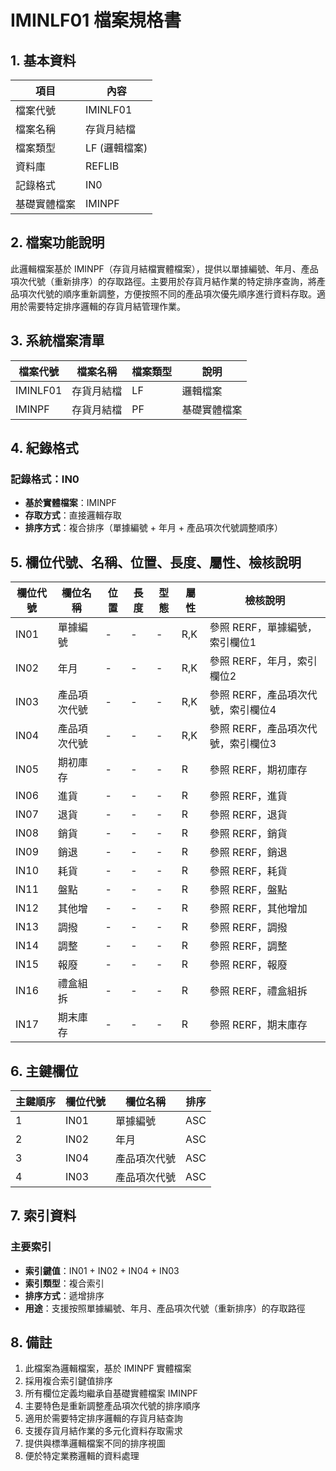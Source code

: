 # IMINLF01 檔案規格書

## 1. 基本資料

| 項目 | 內容 |
|------|------|
| 檔案代號 | IMINLF01 |
| 檔案名稱 | 存貨月結檔 |
| 檔案類型 | LF (邏輯檔案) |
| 資料庫 | REFLIB |
| 記錄格式 | IN0 |
| 基礎實體檔案 | IMINPF |

## 2. 檔案功能說明

此邏輯檔案基於 IMINPF（存貨月結檔實體檔案），提供以單據編號、年月、產品項次代號（重新排序）的存取路徑。主要用於存貨月結作業的特定排序查詢，將產品項次代號的順序重新調整，方便按照不同的產品項次優先順序進行資料存取。適用於需要特定排序邏輯的存貨月結管理作業。

## 3. 系統檔案清單

| 檔案代號 | 檔案名稱 | 檔案類型 | 說明 |
|----------|----------|----------|------|
| IMINLF01 | 存貨月結檔 | LF | 邏輯檔案 |
| IMINPF | 存貨月結檔 | PF | 基礎實體檔案 |

## 4. 紀錄格式

### 記錄格式：IN0
- **基於實體檔案**：IMINPF
- **存取方式**：直接邏輯存取
- **排序方式**：複合排序（單據編號 + 年月 + 產品項次代號調整順序）

## 5. 欄位代號、名稱、位置、長度、屬性、檢核說明

| 欄位代號 | 欄位名稱 | 位置 | 長度 | 型態 | 屬性 | 檢核說明 |
|----------|----------|------|------|------|----------|----------|
| IN01 | 單據編號 | - | - | - | R,K | 參照 RERF，單據編號，索引欄位1 |
| IN02 | 年月 | - | - | - | R,K | 參照 RERF，年月，索引欄位2 |
| IN03 | 產品項次代號 | - | - | - | R,K | 參照 RERF，產品項次代號，索引欄位4 |
| IN04 | 產品項次代號 | - | - | - | R,K | 參照 RERF，產品項次代號，索引欄位3 |
| IN05 | 期初庫存 | - | - | - | R | 參照 RERF，期初庫存 |
| IN06 | 進貨 | - | - | - | R | 參照 RERF，進貨 |
| IN07 | 退貨 | - | - | - | R | 參照 RERF，退貨 |
| IN08 | 銷貨 | - | - | - | R | 參照 RERF，銷貨 |
| IN09 | 銷退 | - | - | - | R | 參照 RERF，銷退 |
| IN10 | 耗貨 | - | - | - | R | 參照 RERF，耗貨 |
| IN11 | 盤點 | - | - | - | R | 參照 RERF，盤點 |
| IN12 | 其他增 | - | - | - | R | 參照 RERF，其他增加 |
| IN13 | 調撥 | - | - | - | R | 參照 RERF，調撥 |
| IN14 | 調整 | - | - | - | R | 參照 RERF，調整 |
| IN15 | 報廢 | - | - | - | R | 參照 RERF，報廢 |
| IN16 | 禮盒組拆 | - | - | - | R | 參照 RERF，禮盒組拆 |
| IN17 | 期末庫存 | - | - | - | R | 參照 RERF，期末庫存 |

## 6. 主鍵欄位

| 主鍵順序 | 欄位代號 | 欄位名稱 | 排序 |
|----------|----------|----------|------|
| 1 | IN01 | 單據編號 | ASC |
| 2 | IN02 | 年月 | ASC |
| 3 | IN04 | 產品項次代號 | ASC |
| 4 | IN03 | 產品項次代號 | ASC |

## 7. 索引資料

### 主要索引
- **索引鍵值**：IN01 + IN02 + IN04 + IN03
- **索引類型**：複合索引
- **排序方式**：遞增排序
- **用途**：支援按照單據編號、年月、產品項次代號（重新排序）的存取路徑

## 8. 備註

1. 此檔案為邏輯檔案，基於 IMINPF 實體檔案
2. 採用複合索引鍵值排序
3. 所有欄位定義均繼承自基礎實體檔案 IMINPF
4. 主要特色是重新調整產品項次代號的排序順序
5. 適用於需要特定排序邏輯的存貨月結查詢
6. 支援存貨月結作業的多元化資料存取需求
7. 提供與標準邏輯檔案不同的排序視圖
8. 便於特定業務邏輯的資料處理 